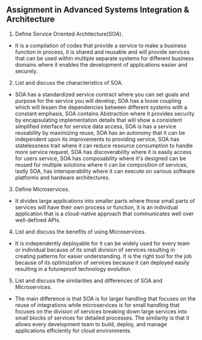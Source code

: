 ## Assignment in Advanced Systems Integration & Architecture
1. Define Service Oriented Architecture(SOA).
- It is a compilation of codes that provide a service to make a business function in process, it is shared and reusable and will provide services that can be used within multiple separate systems for different business domains where it enables the development of applications easier and securely.

2. List and discuss the characteristics of SOA.
- SOA has a standardized service contract where you can set goals and purpose for the service you will develop, SOA has a loose coupling which will lessen the dependencies between different systems with a constant emphasis, SOA contains Abstraction where it provides security by encapsulating implementation details that will show a consistent simplified interface for service data access, SOA is has a service reusability by maximizing reuse, SOA has an autonomy that it can be independent upon its improvements to providing service, SOA has statelessness trait where it can reduce resource consumption to handle more service request, SOA has discoverability where it is easily access for users service, SOA has composability where it's designed can be reused for multiple solutions where it can be composition of services, lastly SOA, has interoperability where it can execute on various software platforms and hardware architectures.

3. Define Microservices.
- It divides large applications into smaller parts where those small parts of services will have their own process or function, it is an individual application that is a cloud-native approach that communicates well over well-defined APIs.

4. List and discuss the benefits of using Microservices.
- It is independently deployable for it can be widely used for every team or individual because of its small division of services resulting in creating patterns for easier understanding. It is the right tool for the job because of its optimization of services because it can deployed easily resulting in a futureproof technology evolution.

5. List and discuss the similarities and differences of SOA and Microservices.
- The main difference is that SOA is for larger handling that focuses on the reuse of integrations while microservices is for small handling that focuses on the division of services breaking down large services into small blocks of services for detailed processes. The similarity is that it allows every development team to build, deploy, and manage applications efficiently for cloud environments.
